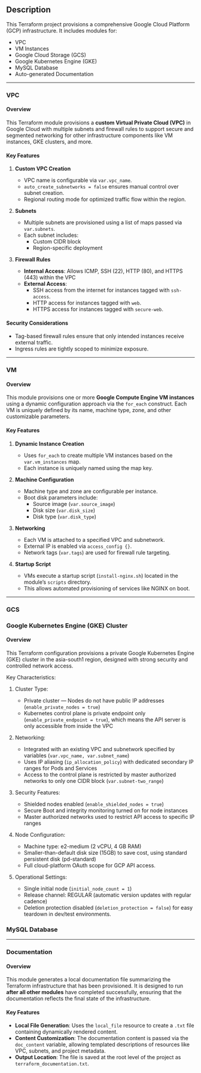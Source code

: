 ## Description
This Terraform project provisions a comprehensive Google Cloud Platform (GCP) infrastructure. It includes modules for:
- VPC
- VM Instances
- Google Cloud Storage (GCS)
- Google Kubernetes Engine (GKE)
- MySQL Database
- Auto-generated Documentation
---
### VPC
#### Overview
This Terraform module provisions a **custom Virtual Private Cloud (VPC)** in Google Cloud with multiple subnets and firewall rules to support secure and segmented networking for other infrastructure components like VM instances, GKE clusters, and more.

#### Key Features
1. **Custom VPC Creation**
   - VPC name is configurable via `var.vpc_name`.
   - `auto_create_subnetworks = false` ensures manual control over subnet creation.
   - Regional routing mode for optimized traffic flow within the region.

2. **Subnets**
   - Multiple subnets are provisioned using a list of maps passed via `var.subnets`.
   - Each subnet includes:
     - Custom CIDR block
     - Region-specific deployment

3. **Firewall Rules**
   - **Internal Access**: Allows ICMP, SSH (22), HTTP (80), and HTTPS (443) within the VPC
   - **External Access**:
     - SSH access from the internet for instances tagged with `ssh-access`.
     - HTTP access for instances tagged with `web`.
     - HTTPS access for instances tagged with `secure-web`.
#### Security Considerations
- Tag-based firewall rules ensure that only intended instances receive external traffic.
- Ingress rules are tightly scoped to minimize exposure.
---
### VM
#### Overview
This module provisions one or more **Google Compute Engine VM instances** using a dynamic configuration approach via the `for_each` construct. Each VM is uniquely defined by its name, machine type, zone, and other customizable parameters.

#### Key Features
1. **Dynamic Instance Creation**
   - Uses `for_each` to create multiple VM instances based on the `var.vm_instances` map.
   - Each instance is uniquely named using the map key.

2. **Machine Configuration**
   - Machine type and zone are configurable per instance.
   - Boot disk parameters include:
     - Source image (`var.source_image`)
     - Disk size (`var.disk_size`)
     - Disk type (`var.disk_type`)

3. **Networking**
   - Each VM is attached to a specified VPC and subnetwork.
   - External IP is enabled via `access_config {}`.
   - Network tags (`var.tags`) are used for firewall rule targeting.

4. **Startup Script**
   - VMs execute a startup script (`install-nginx.sh`) located in the module’s `scripts` directory.
   - This allows automated provisioning of services like NGINX on boot.
---
### GCS

### Google Kubernetes Engine (GKE) Cluster
#### Overview
This Terraform configuration provisions a private Google Kubernetes Engine (GKE) cluster in the asia-south1 region, designed with strong security and controlled network access.

Key Characteristics:
1. Cluster Type:
   - Private cluster — Nodes do not have public IP addresses (`enable_private_nodes = true`)
   - Kubernetes control plane is private endpoint only (`enable_private_endpoint = true`), which means the API server is only accessible from inside the VPC

2. Networking:
   - Integrated with an existing VPC and subnetwork specified by variables (`var.vpc_name, var.subnet_name`)
   - Uses IP aliasing (`ip_allocation_policy`) with dedicated secondary IP ranges for Pods and Services
   - Access to the control plane is restricted by master authorized networks to only one CIDR block (`var.subnet-two_range`)

3. Security Features:
   - Shielded nodes enabled (`enable_shielded_nodes = true`)
   - Secure Boot and integrity monitoring turned on for node instances
   - Master authorized networks used to restrict API access to specific IP ranges

4. Node Configuration:
   - Machine type: e2-medium (2 vCPU, 4 GB RAM)
   - Smaller-than-default disk size (15GB) to save cost, using standard persistent disk (pd-standard)
   - Full cloud-platform OAuth scope for GCP API access.

5. Operational Settings:
   - Single initial node (`initial_node_count = 1`)
   - Release channel: REGULAR (automatic version updates with regular cadence)
   - Deletion protection disabled (`deletion_protection = false`) for easy teardown in dev/test environments.


### MySQL Database
---
### Documentation
#### Overview
This module generates a local documentation file summarizing the Terraform infrastructure that has been provisioned. It is designed to run **after all other modules** have completed successfully, ensuring that the documentation reflects the final state of the infrastructure.
#### Key Features
- **Local File Generation**: Uses the `local_file` resource to create a `.txt` file containing dynamically rendered content.
- **Content Customization**: The documentation content is passed via the `doc_content` variable, allowing templated descriptions of resources like VPC, subnets, and project metadata.
- **Output Location**: The file is saved at the root level of the project as `terraform_documentation.txt`.

